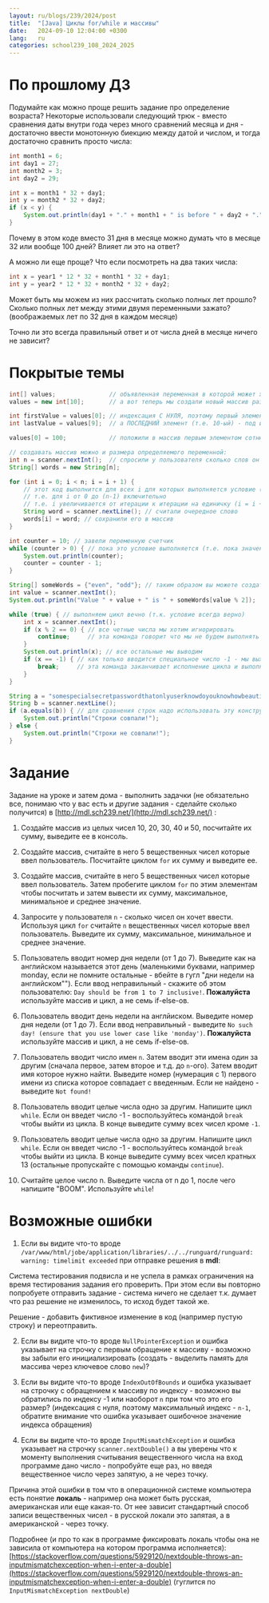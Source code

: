 ```yaml
---
layout: ru/blogs/239/2024/post
title:  "[Java] Циклы for/while и массивы"
date:   2024-09-10 12:04:00 +0300
lang:   ru
categories: school239_108_2024_2025
---
```


[//]: # (1 урок - впритык успел:)
[//]: # (как объявить массив)
[//]: # (как создать массив размера 10)
[//]: # (как записать в первую/последнюю ячейку)
[//]: # (а что будет если ошибиться?)
[//]: # (как спросить у пользователя число слов и затем считать их все)
[//]: # (for)
[//]: # (while - таймер написать)
[//]: # (как по введенному числу вывести even/odd без if-ов?)
[//]: # (инициализация массива inplace - для определения четности)
[//]: # (while - continue - break &#40;четные игнорим, остальные выводим, ввели -1 - выходим&#41;)
[//]: # (сравнение строк через equals)

**По прошлому ДЗ**
====

Подумайте как можно проще решить задание про определение возраста? Некоторые использовали следующий трюк - вместо сравнения даты
внутри года через много сравнений месяца и дня - достаточно ввести монотонную биекцию между датой и числом, и тогда достаточно
сравнить просто числа:

```java
int month1 = 6;
int day1 = 27;
int month2 = 3;
int day2 = 29;

int x = month1 * 32 + day1;
int y = month2 * 32 + day2;
if (x < y) {
    System.out.println(day1 + "." + month1 + " is before " + day2 + "." + month2);
}
```

Почему в этом коде вместо 31 дня в месяце можно думать что в месяце 32 или вообще 100 дней? Влияет ли это на ответ?

А можно ли еще проще? Что если посмотреть на два таких числа:

```java
int x = year1 * 12 * 32 + month1 * 32 + day1;
int y = year2 * 12 * 32 + month2 * 32 + day2;
```

Может быть мы можем из них рассчитать сколько полных лет прошло? Сколько полных лет между этими двумя переменными зажато? (воображаемых лет по 32 дня в каждом месяце)

Точно ли это всегда правильный ответ и от числа дней в месяце ничего не зависит?

**Покрытые темы**
====

```java
int[] values;               // объявленная переменная в которой может храниться массив (пока что его нет т.к. мы его не создали)
values = new int[10];       // а вот теперь мы создали новый массив размера 10 и положили его в эту переменную

int firstValue = values[0]; // индексация С НУЛЯ, поэтому первый элемент под индексом 0
int lastValue = values[9];  // а ПОСЛЕДНИЙ элемент (т.е. 10-ый) - под индексом 9

values[0] = 100;            // положили в массив первым элементом сотню

// создавать массив можно и размера определяемого переменной:
int n = scanner.nextInt();  // спросили у пользователя сколько слов он планирует ввести
String[] words = new String[n];

for (int i = 0; i < n; i = i + 1) {
    // этот код выполнится для всех i для которых выполняется условие (i < n) начиная с (i = 0)
    // т.е. для i от 0 до (n-1) включительно
    // т.е. i увеличивается от итерации к итерации на единичку (i = i + 1)
    String word = scanner.nextLine(); // считали очередное слово
    words[i] = word; // сохранили его в массив
}

int counter = 10; // завели переменную счетчик
while (counter > 0) { // пока это условие выполняется (т.е. пока значение переменной больше нуля) - будет выполняться код:
    System.out.println(counter);
    counter = counter - 1;
}

String[] someWords = {"even", "odd"}; // таким образом вы можете создать массив из заранее указанных элементов
int value = scanner.nextInt();
System.out.println("Value " + value + " is " + someWords[value % 2]);

while (true) { // выполняем цикл вечно (т.к. условие всегда верно)
    int x = scanner.nextInt();
    if (x % 2 == 0) { // все четные числа мы хотим игнорировать
        continue;     // эта команда говорит что мы не будем выполнять оставшийся код этой итерации цикла - а сразу перейдем к следующей (т.е. пойдем считывать следующее число)
    }
    System.out.println(x); // все остальные мы выводим
    if (x == -1) { // как только вводится специальное число -1 - мы выходим из цикла
        break;     // эта команда заканчивает исполнение цикла и выполняется код сразу после фигурных скобок цикла
    }
}

String a = "somespecialsecretpasswordthatonlyuserknowdoyouknowhowbeautifulareunicorns?";
String b = scanner.nextLine();
if (a.equals(b)) { // для сравнения строк надо использовать эту конструкцию, а не оператор ==
    System.out.println("Строки совпали!");
} else {
    System.out.println("Строки не совпали!");
}
```


**Задание**
====

Задание на уроке и затем дома - выполнить задачки (не обязательно все, понимаю что у вас есть и другие задания - сделайте сколько получится) в [http://mdl.sch239.net/](http://mdl.sch239.net/) :

1) Создайте массив из целых чисел 10, 20, 30, 40 и 50, посчитайте их сумму, выведите ее в консоль.

2) Создайте массив, считайте в него 5 вещественных чисел которые ввел пользователь. Посчитайте циклом ```for``` их сумму и выведите ее.

3) Создайте массив, считайте в него 5 вещественных чисел которые ввел пользователь. Затем пробегите циклом ```for``` по этим элементам чтобы посчитать и затем вывести их сумму, максимальное, минимальное и среднее значение.

4) Запросите у пользователя ```n``` - сколько чисел он хочет ввести. Используя цикл ```for``` считайте ```n``` вещественных чисел которые ввел пользователь. Выведите их сумму, максимальное, минимальное и среднее значение.

5) Пользователь вводит номер дня недели (от 1 до 7). Выведите как на английском называется этот день (маленькими буквами, например monday, если не помните остальные - вбейте в гугл "дни недели на английском""). Если ввод неправильный - скажите об этом пользователю: ```Day should be from 1 to 7 inclusive!```. **Пожалуйста** используйте массив и цикл, а не семь if-else-ов.

6) Пользователь вводит день недели на англйиском. Выведите номер дня недели (от 1 до 7). Если ввод неправильный - выведите ```No such day! (ensure that you use lower case like 'monday')```. **Пожалуйста** используйте массив и цикл, а не семь if-else-ов.

7) Пользователь вводит число имен ```n```. Затем вводит эти имена один за другим (сначала первое, затем второе и т.д. до ```n```-ого). Затем вводит имя которое нужно найти. Выведите номер (нумерация с 1) первого имени из списка которое совпадает с введенным. Если не найдено - выведите ```Not found!```

8) Пользователь вводит целые числа одно за другим. Напишите цикл ```while```. Если он введет число -1 - воспользуйтесь командой ```break``` чтобы выйти из цикла. В конце выведите сумму всех чисел кроме ```-1```.

9) Пользователь вводит целые числа одно за другим. Напишите цикл ```while```. Если он введет число -1 - воспользуйтесь командой ```break``` чтобы выйти из цикла. В конце выведите сумму всех чисел кратных 13 (остальные пропускайте с помощью команды ```continue```).

10) Считайте целое число n. Выведите числа от n до 1, после чего напишите "BOOM". Используйте ```while```!



**Возможные ошибки**
====

1) Если вы видите что-то вроде ```/var/www/html/jobe/application/libraries/../../runguard/runguard: warning: timelimit exceeded``` при отправке решения в **mdl**:

Система тестирования подвисла и не успела в рамках ограничения на время тестирования задания его проверить. При этом если вы повторно попробуете отправить задание - система ничего не сделает т.к. думает что раз решение не изменилось, то исход будет такой же.

Решение - добавить фиктивное изменение в код (например пустую строку) и переотправить.

2) Если вы видите что-то вроде ```NullPointerException``` и ошибка указывает на строчку с первым обращение к массиву - возможно вы забыли его инициализировать (создать - выделить память для массива через ключевое слово ```new```)?

3) Если вы видите что-то вроде ```IndexOutOfBounds``` и ошибка указывает на строчку с обращением к массиву по индексу - возможно вы обратились по индексу -1 или наоборот ```n``` при том что это его размер? (индексация с нуля, поэтому максимальный индекс - ```n-1```, обратите внимание что ошибка указывает ошибочное значение индекса обращения)

4) Если вы видите что-то вроде ```InputMismatchException``` и ошибка указывает на строчку ```scanner.nextDouble()``` а вы уверены что к моменту выполнения считывания вещественного числа на вход программе дано число - попробуйте еще раз, но введя вещественное число через запятую, а не через точку.

Причина этой ошибки в том что в операционной системе компьютера есть понятие **локаль** - например она может быть русская, американская или еще какая-то. От нее зависит стандартный способ записи вещественных чисел - в русской локали это запятая, а в американской - через точку.

Подробнее (и про то как в программе фиксировать локаль чтобы она не зависила от компьютера на котором программа исполняется): [https://stackoverflow.com/questions/5929120/nextdouble-throws-an-inputmismatchexception-when-i-enter-a-double](https://stackoverflow.com/questions/5929120/nextdouble-throws-an-inputmismatchexception-when-i-enter-a-double) (гуглится по ```InputMismatchException nextDouble```)
